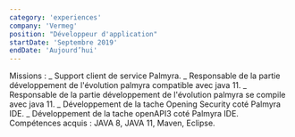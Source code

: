 ```yaml
---
category: 'experiences'
company: 'Vermeg'
position: "Développeur d'application"
startDate: 'Septembre 2019'
endDate: 'Aujourd’hui'
---
```


Missions : _ Support client de service Palmyra.
           _ Responsable de la partie développement de l'évolution palmyra compatible avec java 11.
           _ Responsable de la partie développement de l'évolution palmyra se compile avec java 11.
           _ Développement de la tache Opening Security coté Palmyra IDE.
           _ Développement de la tache openAPI3 coté Palmyra IDE.
Compétences acquis : JAVA 8, JAVA 11, Maven, Eclipse.
